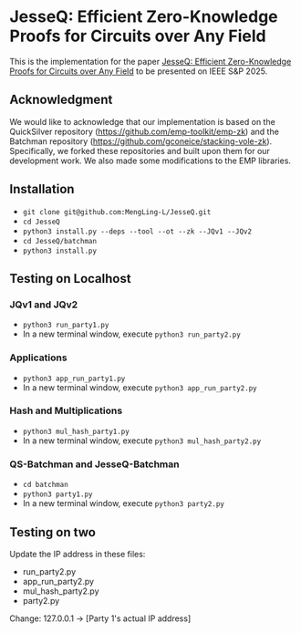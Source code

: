 # JesseQ: Efficient Zero-Knowledge Proofs for Circuits over Any Field
This is the implementation for the paper [JesseQ: Efficient Zero-Knowledge Proofs for Circuits over Any Field](https://eprint.iacr.org/2025/533) to be presented on IEEE S&P 2025.

## Acknowledgment

We would like to acknowledge that our implementation is based on the QuickSilver repository (https://github.com/emp-toolkit/emp-zk) and the Batchman repository (https://github.com/gconeice/stacking-vole-zk). Specifically, we forked these repositories and built upon them for our development work. We also made some modifications to the EMP libraries.

## Installation
- `git clone git@github.com:MengLing-L/JesseQ.git`
- `cd JesseQ`
- `python3 install.py --deps --tool --ot --zk --JQv1 --JQv2`
- `cd JesseQ/batchman`
- `python3 install.py`

## Testing on Localhost

### JQv1 and JQv2
- `python3 run_party1.py`
- In a new terminal window, execute `python3 run_party2.py`

### Applications
- `python3 app_run_party1.py`
- In a new terminal window, execute `python3 app_run_party2.py`

### Hash and Multiplications
- `python3 mul_hash_party1.py`
- In a new terminal window, execute `python3 mul_hash_party2.py`

### QS-Batchman and JesseQ-Batchman
- `cd batchman`
- `python3 party1.py`
- In a new terminal window, execute `python3 party2.py`

## Testing on two

Update the IP address in these files:
- run_party2.py
- app_run_party2.py
- mul_hash_party2.py
- party2.py
  
Change:
127.0.0.1 → [Party 1's actual IP address]